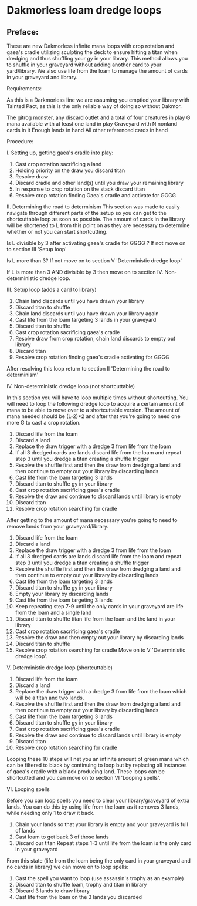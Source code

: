 <h1>Dakmorless loam dredge loops</h1>

<h2>Preface:</h2>

These are new Dakmorless infinite mana loops with crop rotation and gaea's cradle utilizing sculpting the deck to ensure hitting a titan when dredging and thus shuffling your gy in your library. This method allows you to shuffle in your graveyard without adding another card to your yard/library. We also use life from the loam to manage the amount of cards in your graveyard and library. 

Requirements:

As this is a Darkmorless line we are assuming you emptied your library with Tainted Pact, as this is the only reliable way of doing so without Dakmor.

The gitrog monster, any discard outlet and a total of four creatures in play
G mana available with at least one land in play
Graveyard with N nonland cards in it
Enough lands in hand
All other referenced cards in hand

Procedure:

I. Setting up, getting gaea's cradle into play:

1. Cast crop rotation sacrificing a land
2. Holding priority on the draw you discard titan
3. Resolve draw
4. Discard cradle and other land(s) until you draw your remaining library
5. In response to crop rotation on the stack discard titan
6. Resolve crop rotation finding Gaea's cradle and activate for GGGG

II. Determining the road to determinism
This section was made to easily navigate through different parts of the setup so you can get to the shortcuttable loop as soon as possible. The amount of cards in the library will be shortened to L from this point on as they are necessary to determine whether or not you can start shortcutting.

Is L divisible by 3 after activating gaea's cradle for GGGG ?
If not move on to section III 'Setup loop'

Is L more than 3?
If not move on to section V 'Deterministic dredge loop' 

If L is more than 3 AND divisible by 3 then move on to section IV. Non-deterministic dredge loop.


III. Setup loop (adds a card to library)

1. Chain land discards until you have drawn your library
2. Discard titan to shuffle
3. Chain land discards until you have drawn your library again
4. Cast life from the loam targeting 3 lands in your graveyard
5. Discard titan to shuffle
6. Cast crop rotation sacrificing gaea's cradle
7. Resolve draw from crop rotation, chain land discards to empty out library
8. Discard titan 
9. Resolve crop rotation finding gaea's cradle activating for GGGG

After resolving this loop return to section II 'Determining the road to determinism'

IV. Non-deterministic dredge loop (not shortcuttable)

In this section you will have to loop multiple times without shortcutting. You will need to loop the following dredge loop to acquire a certain amount of mana to be able to move over to a shortcuttable version. The amount of mana needed should be (L-2)*2 and after that you're going to need one more G to cast a crop rotation. 

1. Discard life from the loam
2. Discard a land
3. Replace the draw trigger with a dredge 3 from life from the loam
4. If all 3 dredged cards are lands discard life from the loam and repeat step 3 until you dredge a titan creating a shuffle trigger
5. Resolve the shuffle first and then the draw from dredging a land and then continue to empty out your library by discarding lands
6. Cast life from the loam targeting 3 lands
7. Discard titan to shuffle gy in your library
8. Cast crop rotation sacrificing gaea's cradle
9. Resolve the draw and continue to discard lands until library is empty
10. Discard titan
11. Resolve crop rotation searching for cradle

After getting to the amount of mana necessary you're going to need to remove lands from your graveyard/library. 

1. Discard life from the loam
2. Discard a land
3. Replace the draw trigger with a dredge 3 from life from the loam
4. If all 3 dredged cards are lands discard life from the loam and repeat step 3 until you dredge a titan creating a shuffle trigger
5. Resolve the shuffle first and then the draw from dredging a land and then continue to empty out your library by discarding lands
6. Cast life from the loam targeting 3 lands
7. Discard titan to shuffle gy in your library
8. Empty your library by discarding lands
9. Cast life from the loam targeting 3 lands
10. Keep repeating step 7-9 until the only cards in your graveyard are life from the loam and a single land
11. Discard titan to shuffle titan life from the loam and the land in your library
12. Cast crop rotation sacrificing gaea's cradle
13. Resolve the draw and then empty out your library by discarding lands
14. Discard titan to shuffle
15. Resolve crop rotation searching for cradle
Move on to V 'Deterministic dredge loop'.

V. Deterministic dredge loop (shortcuttable)

1. Discard life from the loam
2. Discard a land
3. Replace the draw trigger with a dredge 3 from life from the loam which will be a titan and two lands.
4. Resolve the shuffle first and then the draw from dredging a land and then continue to empty out your library by discarding lands
5. Cast life from the loam targeting 3 lands
6. Discard titan to shuffle gy in your library
7. Cast crop rotation sacrificing gaea's cradle
8. Resolve the draw and continue to discard lands until library is empty
9. Discard titan
10. Resolve crop rotation searching for cradle

Looping these 10 steps will net you an infinite amount of green mana which can be filtered to black by continuing to loop but by replacing all instances of gaea's cradle with a black producing land. These loops can be shortcutted and you can move on to section VI 'Looping spells'.

VI. Looping spells

Before you can loop spells you need to clear your library/graveyard of extra lands. You can do this by using life from the loam as it removes 3 lands, while needing only 1 to draw it back.

1. Chain your lands so that your library is empty and your graveyard is full of lands
2. Cast loam to get back 3 of those lands
3. Discard our titan 
Repeat steps 1-3 until life from the loam is the only card in your graveyard

From this state (life from the loam being the only card in your graveyard and no cards in library) we can move on to loop spells:

1. Cast the spell you want to loop (use assassin's trophy as an example)
2. Discard titan to shuffle loam, trophy and titan in library
3. Discard 3 lands to draw library
4. Cast life from the loam on the 3 lands you discarded
